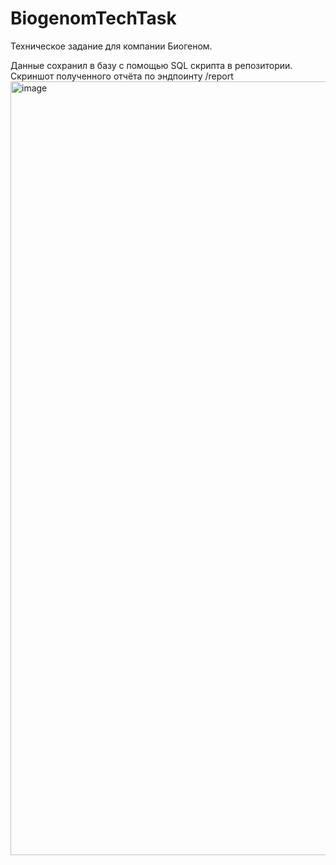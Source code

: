 # BiogenomTechTask

Техническое задание для компании Биогеном.

Данные сохранил в базу с помощью SQL скрипта в репозитории.
Скриншот полученного отчёта по эндпоинту /report
<img width="1520" height="1238" alt="image" src="https://github.com/user-attachments/assets/93dd145f-4bbf-4401-8301-4cd33cc2d567" />


